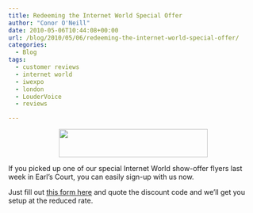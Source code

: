 ```yaml
---
title: Redeeming the Internet World Special Offer
author: "Conor O'Neill"
date: 2010-05-06T10:44:08+00:00
url: /blog/2010/05/06/redeeming-the-internet-world-special-offer/
categories:
  - Blog
tags:
  - customer reviews
  - internet world
  - iwexpo
  - london
  - LouderVoice
  - reviews

---
```

<p style="text-align: center;">
  <a href="http://www.loudervoice.com/wp-content/uploads/2010/04/19/loudervoice-sponsoring-wireless-lounge-at-internet-world/web_eader_aw.jpg"><img class="size-medium wp-image-1431  aligncenter" title="web_eader_aw" src="http://www.loudervoice.com/wp-content/uploads/2010/04/19/loudervoice-sponsoring-wireless-lounge-at-internet-world/web_eader_aw-300x57.jpg" alt="" width="300" height="57" srcset="http://127.0.0.1.nip.io/wp-content/uploads/2010/04/19/loudervoice-sponsoring-wireless-lounge-at-internet-world/web_eader_aw-300x57.jpg 300w, http://127.0.0.1.nip.io/wp-content/uploads/2010/04/19/loudervoice-sponsoring-wireless-lounge-at-internet-world/web_eader_aw.jpg 990w" sizes="(max-width: 300px) 100vw, 300px" /></a>
</p>

If you picked up one of our special Internet World show-offer flyers last week in Earl&#8217;s Court, you can easily sign-up with us now.

Just fill out [this form here][1] and quote the discount code and we&#8217;ll get you setup at the reduced rate.

 [1]: http://www.loudervoice.com/client-sign-up/internet-world-special-offer/
